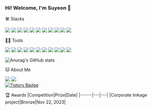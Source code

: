 ### Hi! Welcome, I'm Suyeon 👋

<!--
**kjkjj1234/kjkjj1234** is a ✨ _special_ ✨ repository because its `README.md` (this file) appears on your GitHub profile.

Here are some ideas to get you started:

- 🔭 I’m currently working on ...
- 🌱 I’m currently learning ...
- 👯 I’m looking to collaborate on ...
- 🤔 I’m looking for help with ...
- 💬 Ask me about ...
- 📫 How to reach me: ...
- 😄 Pronouns: ...
- ⚡ Fun fact: ...
-->

🛠️ Stacks

<img src="https://img.shields.io/badge/HTML5-E34F26?style=flat-square&logo=HTML5&logoColor=white"/> <img src="https://img.shields.io/badge/CSS3-1572B6?style=flat-square&logo=CSS3&logoColor=white"/> <img src="https://img.shields.io/badge/JavaScript-F7DF1E?style=flat-square&logo=JavaScript&logoColor=white"/> <img src="https://img.shields.io/badge/Java-007396?style=flat-square&logo=Java&logoColor=white"/> <img src="https://img.shields.io/badge/Python-3766AB?style=flat-square&logo=Python&logoColor=white"/> <img src="https://img.shields.io/badge/C-A8B9CC?style=flat-square&logo=C&logoColor=white"/> <img src="https://img.shields.io/badge/Csharp-512BD4?style=flat-square&logo=csharp&logoColor=white"/> <img src="https://img.shields.io/badge/C++-00599C?style=flat-square&logo=cplusplus&logoColor=white"/> <img src="https://img.shields.io/badge/MySQL-4479A1?style=flat-square&logo=MySQL&logoColor=white"/> <img src="https://img.shields.io/badge/React-61DAFB?style=flat-square&logo=react&logoColor=white"/> <img src="https://img.shields.io/badge/Spring Boot-6DB33F?style=flat-square&logo=springboot&logoColor=white"/>


💪🏼 Tools

<img src="https://img.shields.io/badge/Visual Studio Code-007ACC?style=flat-square&logo=Visual Studio Code&logoColor=white"/> <img src="https://img.shields.io/badge/Visual Studio-5C2D91?style=flat-square&logo=Visual Studio&logoColor=white"/> <img src="https://img.shields.io/badge/GitHub-181717?style=flat-square&logo=GitHub&logoColor=white"/> <img src="https://img.shields.io/badge/Eclipse IDE-2C2255?style=flat-square&logo=Eclipse IDE&logoColor=white"/> <img src="https://img.shields.io/badge/Anaconda-44A833?style=flat-square&logo=Anaconda&logoColor=white"/> <img src="https://img.shields.io/badge/IntelliJ IDEA-000000?style=flat-square&logo=IntelliJ IDEA&logoColor=white"/> <img src="https://img.shields.io/badge/Arduino-00878F?style=flat-square&logo=Arduino&logoColor=white"/> <img src="https://img.shields.io/badge/Gradle-02303A?style=flat-square&logo=gradle&logoColor=white"/> <img src="https://img.shields.io/badge/Amazon S3-569A31?style=flat-square&logo=amazons3&logoColor=white"/> <img src="https://img.shields.io/badge/Amazon RDS-527FFF?style=flat-square&logo=amazonrds&logoColor=white"/> <img src="https://img.shields.io/badge/Amazon EC2-FF9900?style=flat-square&logo=amazonec2&logoColor=white"/>


![Anurag's GitHub stats](https://github-readme-stats.vercel.app/api?username=kjkjj1234&show_icons=true&theme=radical)


🐱 About Me

<a href="mailto:kjkjj1357@gmail.com"><img src="https://img.shields.io/badge/Gmail-d14836?style=flat-square&logo=Gmail&logoColor=white&link=mailto:kjkjj1357@gmail.com"/></a>
<a href="mailto:kjkjj1234@naver.com"><img src="https://img.shields.io/badge/Naver-03C75A?style=flat-square&logo=Naver&logoColor=white&link=mailto:kjkjj1234@naver.com"/></a>  
  [![Tistory Badge](https://img.shields.io/badge/Tistory-000000?style=flat-square&logo=Tistory&logoColor=white&link=https://juggume.tistory.com/)](https://juggume.tistory.com/)


🏆 Awards
|Competition|Prize|Date|
|------|---|---|
|Corporate linkage project|Bronze|Nov 22, 2023|
